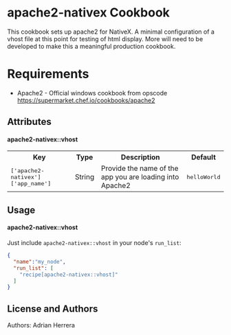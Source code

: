 apache2-nativex Cookbook
========================
This cookbook sets up apache2 for NativeX. A minimal configuration of a vhost file at this point for testing of html display. More will need to be developed to make this a meaningful production cookbook.

Requirements
============

- Apache2 - Official windows cookbook from opscode https://supermarket.chef.io/cookbooks/apache2

Attributes
----------

#### apache2-nativex::vhost
<table>
  <tr>
    <th>Key</th>
    <th>Type</th>
    <th>Description</th>
    <th>Default</th>
  </tr>
  <tr>
    <td><tt>['apache2-nativex']['app_name']</tt></td>
    <td>String</td>
    <td>Provide the name of the app you are loading into Apache2</td>
    <td><tt>helloWorld</tt></td>
  </tr>
</table>

Usage
-----
#### apache2-nativex::vhost

Just include `apache2-nativex::vhost` in your node's `run_list`:

```json
{
  "name":"my_node",
  "run_list": [
    "recipe[apache2-nativex::vhost]"
  ]
}
```

License and Authors
-------------------
Authors: Adrian Herrera
